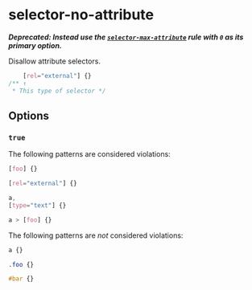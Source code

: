 # selector-no-attribute

***Deprecated: Instead use the [`selector-max-attribute`](../selector-max-attribute/README.md) rule with `0` as its primary option.***

Disallow attribute selectors.

```css
    [rel="external"] {}
/** ↑
 * This type of selector */
```

## Options

### `true`

The following patterns are considered violations:

```css
[foo] {}
```

```css
[rel="external"] {}
```

```css
a,
[type="text"] {}
```

```css
a > [foo] {}
```

The following patterns are *not* considered violations:

```css
a {}
```

```css
.foo {}
```

```css
#bar {}
```
